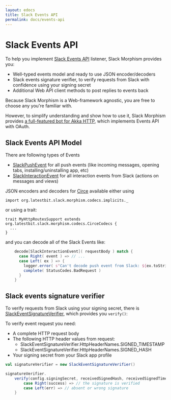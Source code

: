 ```yaml
---
layout: edocs
title: Slack Events API
permalink: docs/events-api
---
```

# Slack Events API

To help you implement [Slack Events API](https://api.slack.com/events-api) listener, Slack Morphism provides you:

* Well-typed events model and ready to use JSON encoder/decoders
* Slack events signature verifier, to verify requests from Slack with confidence using your signing secret
* Additional Web API client methods to post replies to events back

Because Slack Morphism is a Web-framework agnostic, you are free to choose any you're familiar with.

However, to simplify understanding and show how to use it, Slack Morphism provides 
[a full-featured bot for Akka HTTP](akka-http), which implements Events API with OAuth.

## Slack Events API Model

There are following types of Events

- [SlackPushEvent](/api/org/latestbit/slack/morphism/events/SlackPushEvent.html) for all push events (like incoming messages, opening tabs, installing/uninstalling app, etc)
- [SlackInteractionEvent](/api/org/latestbit/slack/morphism/events/SlackInteractionEvent.html) for all interaction events from Slack (actions on messages and views)

JSON encoders and decoders for [Circe](http://circe.io/) available either using
```
import org.latestbit.slack.morphism.codecs.implicits._

```
or using a trait:
```
trait MyHttpRoutesSupport extends org.latestbit.slack.morphism.codecs.CirceCodecs {
  ...
}
```

and you can decode all of the Slack Events like:

```scala
    decode[SlackInteractionEvent]( requestBody ) match {
      case Right( event ) => // ...
      case Left( ex ) => {
        logger.error( s"Can't decode push event from Slack: ${ex.toString}\n${requestBody}" )
        complete( StatusCodes.BadRequest )
      }
    }
```


## Slack events signature verifier

To verify requests from Slack using your signing secret, there is [SlackEventSignatureVerifier](/api/org/latestbit/slack/morphism/events/signature/SlackEventSignatureVerifier.html), 
which provides you `verify()`:

To verify event request you need:
* A complete HTTP request body
* The following HTTP header values from request:
    * SlackEventSignatureVerifier.HttpHeaderNames.SIGNED_TIMESTAMP
    * SlackEventSignatureVerifier.HttpHeaderNames.SIGNED_HASH
* Your signing secret from your Slack app profile

```scala
val signatureVerifier = new SlackEventSignatureVerifier()

signatureVerifier.
    verify(config.signingSecret, receivedSignedHash, receivedSignedTimestamp, requestBody) match {
        case Right(success) => // the signature is verified
        case Left(err) => // absent or wrong signature    
    }
```